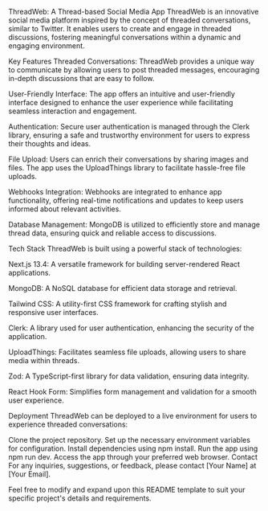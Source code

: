 ThreadWeb: A Thread-based Social Media App
ThreadWeb is an innovative social media platform inspired by the concept of threaded conversations, similar to Twitter. It enables users to create and engage in threaded discussions, fostering meaningful conversations within a dynamic and engaging environment.

Key Features
Threaded Conversations: ThreadWeb provides a unique way to communicate by allowing users to post threaded messages, encouraging in-depth discussions that are easy to follow.

User-Friendly Interface: The app offers an intuitive and user-friendly interface designed to enhance the user experience while facilitating seamless interaction and engagement.

Authentication: Secure user authentication is managed through the Clerk library, ensuring a safe and trustworthy environment for users to express their thoughts and ideas.

File Upload: Users can enrich their conversations by sharing images and files. The app uses the UploadThings library to facilitate hassle-free file uploads.

Webhooks Integration: Webhooks are integrated to enhance app functionality, offering real-time notifications and updates to keep users informed about relevant activities.

Database Management: MongoDB is utilized to efficiently store and manage thread data, ensuring quick and reliable access to discussions.

Tech Stack
ThreadWeb is built using a powerful stack of technologies:

Next.js 13.4: A versatile framework for building server-rendered React applications.

MongoDB: A NoSQL database for efficient data storage and retrieval.

Tailwind CSS: A utility-first CSS framework for crafting stylish and responsive user interfaces.

Clerk: A library used for user authentication, enhancing the security of the application.

UploadThings: Facilitates seamless file uploads, allowing users to share media within threads.

Zod: A TypeScript-first library for data validation, ensuring data integrity.

React Hook Form: Simplifies form management and validation for a smooth user experience.

Deployment
ThreadWeb can be deployed to a live environment for users to experience threaded conversations:

Clone the project repository.
Set up the necessary environment variables for configuration.
Install dependencies using npm install.
Run the app using npm run dev.
Access the app through your preferred web browser.
Contact
For any inquiries, suggestions, or feedback, please contact [Your Name] at [Your Email].

Feel free to modify and expand upon this README template to suit your specific project's details and requirements.
